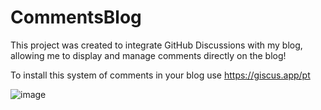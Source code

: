 # CommentsBlog

This project was created to integrate GitHub Discussions with my blog, allowing me to display and manage comments directly on the blog!

To install this system of comments in your blog use https://giscus.app/pt

![image](https://github.com/user-attachments/assets/7ffd9634-bfd5-4eb8-aa09-69e1088ef01a)
